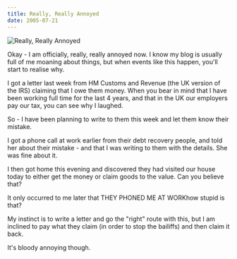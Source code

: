 ```yaml
---
title: Really, Really Annoyed
date: 2005-07-21
---
```


![Really, Really Annoyed](https://source.unsplash.com/9ZQzrLWV52M/1600x900)

Okay - I am officially, really, really annoyed now. I know my blog is usually full of me moaning about things, but when events like this happen, you'll start to realise why.

I got a letter last week from HM Customs and Revenue (the UK version of the IRS) claiming that I owe them money. When you bear in mind that I have been working full time for the last 4 years, and that in the UK our employers pay our tax, you can see why I laughed.

So - I have been planning to write to them this week and let them know their mistake.

I got a phone call at work earlier from their debt recovery people, and told her about their mistake - and that I was writing to them with the details. She was fine about it.

I then got home this evening and discovered they had visited our house today to either get the money or claim goods to the value. Can you believe that?

It only occurred to me later that THEY PHONED ME AT WORKhow stupid is that?

My instinct is to write a letter and go the "right" route with this, but I am inclined to pay what they claim (in order to stop the bailiffs) and then claim it back.

It's bloody annoying though.